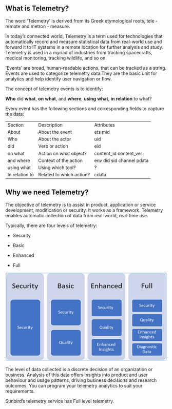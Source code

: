 ## What is Telemetry?

The word ‘Telemetry’ is derived from its Greek etymological roots, tele - remote and metron - measure. 

In today’s connected world, Telemetry is a term used for technologies that automatically record and measure statistical data from real-world use and forward it to IT systems in a remote location for further analysis and study. Telemetry is used in a myriad of industries from tracking spacecrafts, medical monitoring, tracking wildlife, and so on.

'Events' are broad, human-readable actions, that can be tracked as a string. Events are used to categorize telemetry data.They are the basic unit for analytics and help identify user navigation or flow.

The concept of telemetry events is to identify:

**Who** did **what**, **on** **what**, and **where**, **using** **what**, **in relation** to what?

Every event has the following sections and corresponding fields to capture the data:

<table>
  <tr>
    <td>Section </td>
    <td>Description </td>
    <td>Attributes</td>
  </tr>
  <tr>
    <td>About </td>
    <td>About the event</td>
    <td>ets
mid</td>
  </tr>
  <tr>
    <td>Who </td>
    <td>About the actor</td>
    <td>uid</td>
  </tr>
  <tr>
    <td>did </td>
    <td>Verb or action</td>
    <td>eid</td>
  </tr>
  <tr>
    <td>on what </td>
    <td>Action on what object?</td>
    <td>content_id
content_ver</td>
  </tr>
  <tr>
    <td>and where</td>
    <td>Context of the action</td>
    <td>env
did
sid
channel
pdata</td>
  </tr>
  <tr>
    <td>using what</td>
    <td>Using which tool?</td>
    <td>?</td>
  </tr>
  <tr>
    <td>In relation to</td>
    <td>Related to which action?</td>
    <td>cdata</td>
  </tr>
</table>

## Why we need Telemetry?

The objective of telemetry is to assist in product, application or service development, modification or security. It works as a framework. Telemetry enables automatic collection of data from real-world, real-time use.

Typically, there are four levels of telemetry:

* Security

* Basic

* Enhanced

* Full

<img src="images/telemetry_1.png"> 

The level of data collected is a discrete decision of an organization or business. Analysis of this data offers insights into product and user behaviour and usage patterns, driving business decisions and research outcomes. You can program your telemetry analytics to suit your requirements.

Sunbird’s telemetry service has Full level telemetry.

<!--## What is Telemetry Channel?
-->
